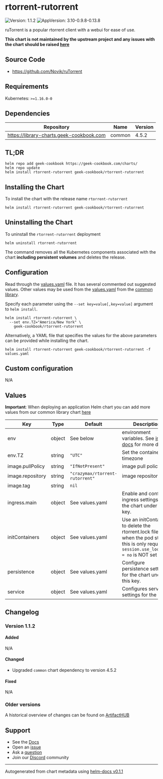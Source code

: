 # rtorrent-rutorrent

![Version: 1.1.2](https://img.shields.io/badge/Version-1.1.2-informational?style=flat-square) ![AppVersion: 3.10-0.9.8-0.13.8](https://img.shields.io/badge/AppVersion-3.10--0.9.8--0.13.8-informational?style=flat-square)

ruTorrent is a popular rtorrent client with a webui for ease of use.

**This chart is not maintained by the upstream project and any issues with the chart should be raised [here](https://github.com/geek-cookbook/charts/issues/new/choose)**

## Source Code

* <https://github.com/Novik/ruTorrent>

## Requirements

Kubernetes: `>=1.16.0-0`

## Dependencies

| Repository | Name | Version |
|------------|------|---------|
| https://library-charts.geek-cookbook.com | common | 4.5.2 |

## TL;DR

```console
helm repo add geek-cookbook https://geek-cookbook.com/charts/
helm repo update
helm install rtorrent-rutorrent geek-cookbook/rtorrent-rutorrent
```

## Installing the Chart

To install the chart with the release name `rtorrent-rutorrent`

```console
helm install rtorrent-rutorrent geek-cookbook/rtorrent-rutorrent
```

## Uninstalling the Chart

To uninstall the `rtorrent-rutorrent` deployment

```console
helm uninstall rtorrent-rutorrent
```

The command removes all the Kubernetes components associated with the chart **including persistent volumes** and deletes the release.

## Configuration

Read through the [values.yaml](./values.yaml) file. It has several commented out suggested values.
Other values may be used from the [values.yaml](https://github.com/geek-cookbook/library-charts/tree/main/charts/stable/common/values.yaml) from the [common library](https://github.com/geek-cookbook/library-charts/tree/main/charts/stable/common).

Specify each parameter using the `--set key=value[,key=value]` argument to `helm install`.

```console
helm install rtorrent-rutorrent \
  --set env.TZ="America/New York" \
    geek-cookbook/rtorrent-rutorrent
```

Alternatively, a YAML file that specifies the values for the above parameters can be provided while installing the chart.

```console
helm install rtorrent-rutorrent geek-cookbook/rtorrent-rutorrent -f values.yaml
```

## Custom configuration

N/A

## Values

**Important**: When deploying an application Helm chart you can add more values from our common library chart [here](https://github.com/geek-cookbook/library-charts/tree/main/charts/stable/common)

| Key | Type | Default | Description |
|-----|------|---------|-------------|
| env | object | See below | environment variables. See [image docs](https://github.com/crazy-max/docker-rtorrent-rutorrent#environment-variables) for more details. |
| env.TZ | string | `"UTC"` | Set the container timezone |
| image.pullPolicy | string | `"IfNotPresent"` | image pull policy |
| image.repository | string | `"crazymax/rtorrent-rutorrent"` | image repository |
| image.tag | string | `nil` |  |
| ingress.main | object | See values.yaml | Enable and configure ingress settings for the chart under this key. |
| initContainers | object | See values.yaml | Use an initContainer to delete the rtorrent.lock file when the pod starts this is only required if `session.use_lock.set = no` is NOT set |
| persistence | object | See values.yaml | Configure persistence settings for the chart under this key. |
| service | object | See values.yaml | Configures service settings for the chart. |

## Changelog

### Version 1.1.2

#### Added

N/A

#### Changed

* Upgraded `common` chart dependency to version 4.5.2

#### Fixed

N/A

### Older versions

A historical overview of changes can be found on [ArtifactHUB](https://artifacthub.io/packages/helm/geek-cookbook/rtorrent-rutorrent?modal=changelog)

## Support

- See the [Docs](https://docs.geek-cookbook.com/our-helm-charts/getting-started/)
- Open an [issue](https://github.com/geek-cookbook/charts/issues/new/choose)
- Ask a [question](https://github.com/geek-cookbook/organization/discussions)
- Join our [Discord](https://discord.gg/sTMX7Vh) community

----------------------------------------------
Autogenerated from chart metadata using [helm-docs v0.1.1](https://github.com/geek-cookbook/helm-docs/releases/v0.1.1)
